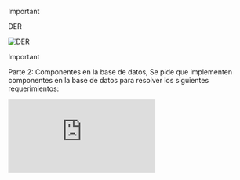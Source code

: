 > [!IMPORTANT]  
> DER 

![DER](https://github.com/user-attachments/assets/a5e5f12d-5ff7-4761-816d-640e7e2d0062)


> [!IMPORTANT]  
> Parte 2: Componentes en la base de datos, Se pide que implementen componentes en la base de datos para resolver los siguientes requerimientos:

  ![Punto 2](https://github.com/phm-unsam/backend-2025-grupo7/blob/Security/Punto%202%20.sql)
